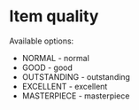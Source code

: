 # Item quality

Available options:
 * NORMAL - normal
 * GOOD - good
 * OUTSTANDING - outstanding
 * EXCELLENT - excellent
 * MASTERPIECE - masterpiece
